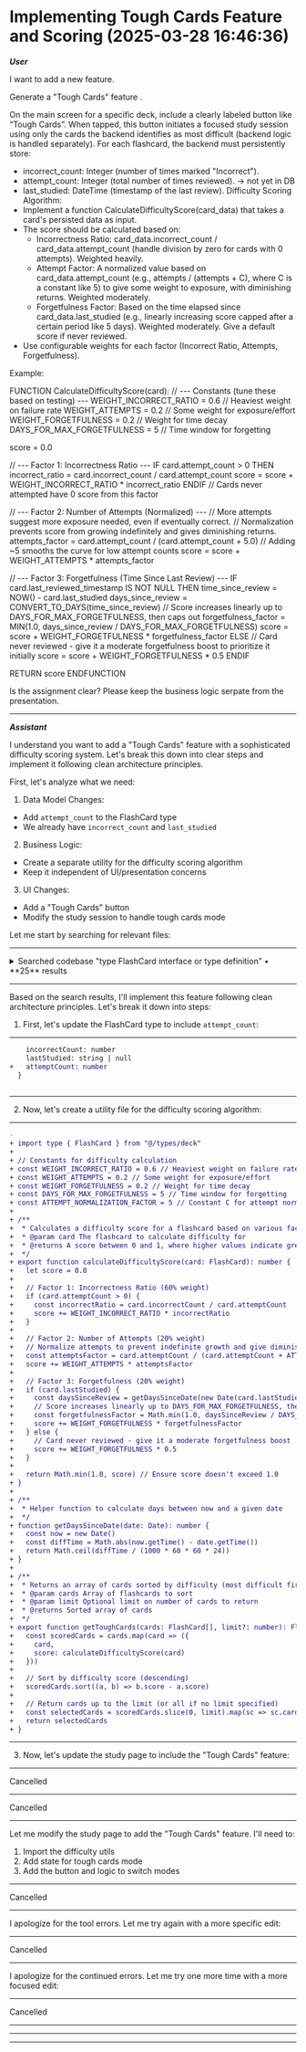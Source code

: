 <!-- Generated by SpecStory -->

# Implementing Tough Cards Feature and Scoring (2025-03-28 16:46:36)

_**User**_

I want to add a new feature.

Generate a "Tough Cards" feature .

On the main screen for a specific deck, include a clearly labeled button like “Tough Cards”. When tapped, this button initiates a focused study session using only the cards the backend identifies as most difficult (backend logic is handled separately). For each flashcard, the backend must persistently store:
* incorrect_count: Integer (number of times marked "Incorrect").
* attempt_count: Integer (total number of times reviewed). -> not yet in DB
* last_studied: DateTime (timestamp of the last review).
Difficulty Scoring Algorithm:
* Implement a function CalculateDifficultyScore(card_data) that takes a card's persisted data as input.
* The score should be calculated based on:
    * Incorrectness Ratio: card_data.incorrect_count / card_data.attempt_count (handle division by zero for cards with 0 attempts). Weighted heavily.
    * Attempt Factor: A normalized value based on card_data.attempt_count (e.g., attempts / (attempts + C), where C is a constant like 5) to give some weight to exposure, with diminishing returns. Weighted moderately.
    * Forgetfulness Factor: Based on the time elapsed since card_data.last_studied (e.g., linearly increasing score capped after a certain period like 5 days). Weighted moderately. Give a default score if never reviewed.
* Use configurable weights for each factor (Incorrect Ratio, Attempts, Forgetfulness).

Example:

FUNCTION CalculateDifficultyScore(card):
  // --- Constants (tune these based on testing) ---
  WEIGHT_INCORRECT_RATIO = 0.6  // Heaviest weight on failure rate
  WEIGHT_ATTEMPTS = 0.2         // Some weight for exposure/effort
  WEIGHT_FORGETFULNESS = 0.2    // Weight for time decay
  DAYS_FOR_MAX_FORGETFULNESS = 5 // Time window for forgetting

  score = 0.0

  // --- Factor 1: Incorrectness Ratio ---
  IF card.attempt_count > 0 THEN
    incorrect_ratio = card.incorrect_count / card.attempt_count
    score = score + WEIGHT_INCORRECT_RATIO * incorrect_ratio
  ENDIF
  // Cards never attempted have 0 score from this factor

  // --- Factor 2: Number of Attempts (Normalized) ---
  // More attempts suggest more exposure needed, even if eventually correct.
  // Normalization prevents score from growing indefinitely and gives diminishing returns.
  attempts_factor = card.attempt_count / (card.attempt_count + 5.0) // Adding ~5 smooths the curve for low attempt counts
  score = score + WEIGHT_ATTEMPTS * attempts_factor

  // --- Factor 3: Forgetfulness (Time Since Last Review) ---
  IF card.last_reviewed_timestamp IS NOT NULL THEN
    time_since_review = NOW() - card.last_studied
    days_since_review = CONVERT_TO_DAYS(time_since_review)
    // Score increases linearly up to DAYS_FOR_MAX_FORGETFULNESS, then caps out
    forgetfulness_factor = MIN(1.0, days_since_review / DAYS_FOR_MAX_FORGETFULNESS)
    score = score + WEIGHT_FORGETFULNESS * forgetfulness_factor
  ELSE
    // Card never reviewed - give it a moderate forgetfulness boost to prioritize it initially
    score = score + WEIGHT_FORGETFULNESS * 0.5
  ENDIF

  RETURN score
ENDFUNCTION

Is the assignment clear? Please keep the business logic serpate from the presentation.

---

_**Assistant**_

I understand you want to add a "Tough Cards" feature with a sophisticated difficulty scoring system. Let's break this down into clear steps and implement it following clean architecture principles.

First, let's analyze what we need:

1. Data Model Changes:
- Add `attempt_count` to the FlashCard type
- We already have `incorrect_count` and `last_studied`

2. Business Logic:
- Create a separate utility for the difficulty scoring algorithm
- Keep it independent of UI/presentation concerns

3. UI Changes:
- Add a "Tough Cards" button
- Modify the study session to handle tough cards mode

Let me start by searching for relevant files:

---

<details>
            <summary>Searched codebase "type FlashCard interface or type definition" • **25** results</summary>
        
| File | Lines |
|------|-------|
| `types/deck.ts` | L1-8 |
| `types/deck.ts` | L8-22 |
| `components/card-editor.tsx` | L1-16 |
| `components/table-editor.tsx` | L1-13 |
| `app/study/[deckId]/page.tsx` | L1-43 |
| `lib/deckService.ts` | L1-55 |
| `app/study/[deckId]/page.tsx` | L43-63 |
| `lib/localStorageUtils.ts` | L1-20 |
| `.specstory/history/2025-03-28_13-05-card-flip-animation-issue.md` | L248-295 |
| `lib/deckService.ts` | L119-172 |
| `app/study/[deckId]/page.tsx` | L562-582 |
| `lib/deckService.ts` | L55-119 |
| `lib/deckService.ts` | L226-250 |
| `app/study/[deckId]/page.tsx` | L253-312 |
| `docs/project-documentation.md` | L137-213 |
| `app/study/[deckId]/page.tsx` | L207-253 |
| `lib/deckService.ts` | L172-226 |
| `app/study/[deckId]/page.tsx` | L582-625 |
| `lib/localStorageUtils.ts` | L20-28 |
| `components/ui/carousel.tsx` | L15-22 |
| `hooks/use-decks.tsx` | L1-24 |
| `app/edit/[deckId]/page.tsx` | L74-151 |
| `app/study/[deckId]/page.tsx` | L178-207 |
| `.specstory/history/2025-03-25_17-06-integrating-google-cloud-tts-into-app.md` | L4597-4656 |
| `.specstory/history/2025-03-28_13-05-card-flip-animation-issue.md` | L54-119 |

</details>

---

Based on the search results, I'll implement this feature following clean architecture principles. Let's break it down into steps:

1. First, let's update the FlashCard type to include `attempt_count`:

---

```diff
    incorrectCount: number
    lastStudied: string | null
+   attemptCount: number
  }
  
```

---

2. Now, let's create a utility file for the difficulty scoring algorithm:

---

```diff
- 
+ import type { FlashCard } from "@/types/deck"
+ 
+ // Constants for difficulty calculation
+ const WEIGHT_INCORRECT_RATIO = 0.6 // Heaviest weight on failure rate
+ const WEIGHT_ATTEMPTS = 0.2 // Some weight for exposure/effort
+ const WEIGHT_FORGETFULNESS = 0.2 // Weight for time decay
+ const DAYS_FOR_MAX_FORGETFULNESS = 5 // Time window for forgetting
+ const ATTEMPT_NORMALIZATION_FACTOR = 5 // Constant C for attempt normalization
+ 
+ /**
+  * Calculates a difficulty score for a flashcard based on various factors.
+  * @param card The flashcard to calculate difficulty for
+  * @returns A score between 0 and 1, where higher values indicate greater difficulty
+  */
+ export function calculateDifficultyScore(card: FlashCard): number {
+   let score = 0.0
+ 
+   // Factor 1: Incorrectness Ratio (60% weight)
+   if (card.attemptCount > 0) {
+     const incorrectRatio = card.incorrectCount / card.attemptCount
+     score += WEIGHT_INCORRECT_RATIO * incorrectRatio
+   }
+ 
+   // Factor 2: Number of Attempts (20% weight)
+   // Normalize attempts to prevent indefinite growth and give diminishing returns
+   const attemptsFactor = card.attemptCount / (card.attemptCount + ATTEMPT_NORMALIZATION_FACTOR)
+   score += WEIGHT_ATTEMPTS * attemptsFactor
+ 
+   // Factor 3: Forgetfulness (20% weight)
+   if (card.lastStudied) {
+     const daysSinceReview = getDaysSinceDate(new Date(card.lastStudied))
+     // Score increases linearly up to DAYS_FOR_MAX_FORGETFULNESS, then caps
+     const forgetfulnessFactor = Math.min(1.0, daysSinceReview / DAYS_FOR_MAX_FORGETFULNESS)
+     score += WEIGHT_FORGETFULNESS * forgetfulnessFactor
+   } else {
+     // Card never reviewed - give it a moderate forgetfulness boost
+     score += WEIGHT_FORGETFULNESS * 0.5
+   }
+ 
+   return Math.min(1.0, score) // Ensure score doesn't exceed 1.0
+ }
+ 
+ /**
+  * Helper function to calculate days between now and a given date
+  */
+ function getDaysSinceDate(date: Date): number {
+   const now = new Date()
+   const diffTime = Math.abs(now.getTime() - date.getTime())
+   return Math.ceil(diffTime / (1000 * 60 * 60 * 24))
+ }
+ 
+ /**
+  * Returns an array of cards sorted by difficulty (most difficult first)
+  * @param cards Array of flashcards to sort
+  * @param limit Optional limit on number of cards to return
+  * @returns Sorted array of cards
+  */
+ export function getToughCards(cards: FlashCard[], limit?: number): FlashCard[] {
+   const scoredCards = cards.map(card => ({
+     card,
+     score: calculateDifficultyScore(card)
+   }))
+ 
+   // Sort by difficulty score (descending)
+   scoredCards.sort((a, b) => b.score - a.score)
+ 
+   // Return cards up to the limit (or all if no limit specified)
+   const selectedCards = scoredCards.slice(0, limit).map(sc => sc.card)
+   return selectedCards
+ } 
```

---

3. Now, let's update the study page to include the "Tough Cards" feature:

---

Cancelled

---

Cancelled

---



Let me modify the study page to add the "Tough Cards" feature. I'll need to:
1. Import the difficulty utils
2. Add state for tough cards mode
3. Add the button and logic to switch modes

---

Cancelled

---



I apologize for the tool errors. Let me try again with a more specific edit:

---

Cancelled

---



I apologize for the continued errors. Let me try one more time with a more focused edit:

---

Cancelled

---



---



---

